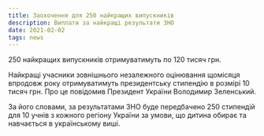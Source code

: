 ```yaml
---
title: Заохочення для 250 найкращих випускників  
description: Виплати за найкращі результати ЗНО
date: 2021-02-02
tags: news
---
```


250 найкращих випускників отримуватимуть по 120 тисяч грн.

Найкращі учасники зовнішнього незалежного оцінювання   щомісяця впродовж року отримуватимуть президентську стипендію в розмірі 10 тисяч грн. Про це повідомив  Президент України Володимир Зеленський.

За його словами, за результатами ЗНО буде передбачено 250 стипендій для 10 учнів з кожного регіону України за умови, що дитина обирає та навчається в українському виші. 

